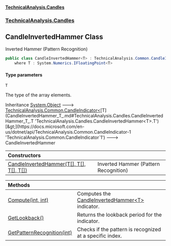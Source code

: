 #### [TechnicalAnalysis.Candles](Atypical.TechnicalAnalysis.Candles.md 'Atypical.TechnicalAnalysis.Candles')
### [TechnicalAnalysis.Candles](Atypical.TechnicalAnalysis.Candles.md#TechnicalAnalysis.Candles 'TechnicalAnalysis.Candles')

## CandleInvertedHammer<T> Class

Inverted Hammer (Pattern Recognition)

```csharp
public class CandleInvertedHammer<T> : TechnicalAnalysis.Common.CandleIndicator<T>
    where T : System.Numerics.IFloatingPoint<T>
```
#### Type parameters

<a name='TechnicalAnalysis.Candles.CandleInvertedHammer_T_.T'></a>

`T`

The type of the array elements.

Inheritance [System.Object](https://docs.microsoft.com/en-us/dotnet/api/System.Object 'System.Object') &#129106; [TechnicalAnalysis.Common.CandleIndicator&lt;](https://docs.microsoft.com/en-us/dotnet/api/TechnicalAnalysis.Common.CandleIndicator-1 'TechnicalAnalysis.Common.CandleIndicator`1')[T](CandleInvertedHammer_T_.md#TechnicalAnalysis.Candles.CandleInvertedHammer_T_.T 'TechnicalAnalysis.Candles.CandleInvertedHammer<T>.T')[&gt;](https://docs.microsoft.com/en-us/dotnet/api/TechnicalAnalysis.Common.CandleIndicator-1 'TechnicalAnalysis.Common.CandleIndicator`1') &#129106; CandleInvertedHammer<T>

| Constructors | |
| :--- | :--- |
| [CandleInvertedHammer(T[], T[], T[], T[])](CandleInvertedHammer_T_.CandleInvertedHammer(T[],T[],T[],T[]).md 'TechnicalAnalysis.Candles.CandleInvertedHammer<T>.CandleInvertedHammer(T[], T[], T[], T[])') | Inverted Hammer (Pattern Recognition) |

| Methods | |
| :--- | :--- |
| [Compute(int, int)](CandleInvertedHammer_T_.Compute(int,int).md 'TechnicalAnalysis.Candles.CandleInvertedHammer<T>.Compute(int, int)') | Computes the [CandleInvertedHammer&lt;T&gt;](CandleInvertedHammer_T_.md 'TechnicalAnalysis.Candles.CandleInvertedHammer<T>') indicator. |
| [GetLookback()](CandleInvertedHammer_T_.GetLookback().md 'TechnicalAnalysis.Candles.CandleInvertedHammer<T>.GetLookback()') | Returns the lookback period for the indicator. |
| [GetPatternRecognition(int)](CandleInvertedHammer_T_.GetPatternRecognition(int).md 'TechnicalAnalysis.Candles.CandleInvertedHammer<T>.GetPatternRecognition(int)') | Checks if the pattern is recognized at a specific index. |
